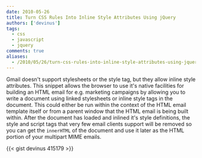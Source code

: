 ```yaml
---
date: 2010-05-26
title: Turn CSS Rules Into Inline Style Attributes Using jQuery
authors: ['devinus']
tags:
  - css
  - javascript
  - jquery
comments: true
aliases:
  - /2010/05/26/turn-css-rules-into-inline-style-attributes-using-jquery/
---
```


Gmail doesn't support stylesheets or the style tag, but they allow inline style attributes. This snippet allows the browser to use it's native facilities for building an HTML email for e.g. marketing campaigns by allowing you to write a document using linked stylesheets or inline style tags in the document. This could either be run within the context of the HTML email template itself or from a parent window that the HTML email is being built within. After the document has loaded and inlined it's style definitions, the style and script tags that very few email clients support will be removed so you can get the `innerHTML` of the document and use it later as the HTML portion of your multipart MIME emails.

{{< gist devinus 415179 >}}
